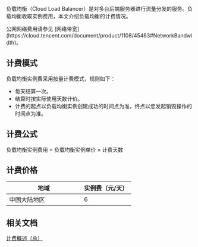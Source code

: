 负载均衡（Cloud Load Balancer）是对多台后端服务器进行流量分发的服务。负载均衡收取实例费用，本文介绍负载均衡的计费情况。

<dx-alert infotype="explain" title="">
公网网络费用请参见 [网络带宽](https://cloud.tencent.com/document/product/1108/45463#NetworkBandwidth)。
</dx-alert>



## 计费模式
负载均衡实例费采用按量计费模式，规则如下：
 - 每天结算一次。
 - 结算时按实际使用天数计价。
 - 计费的起点以负载均衡实例创建成功的时间点为准，终点以您发起销毁操作的时间点为准。

## 计费公式
负载均衡实例费用 = 负载均衡实例单价 × 计费天数

## 计费价格
<table>
<thead>
<tr>
<th  width="60%">地域</th>
<th>实例费（元/天）</th>
</tr>
</thead>
<tbody>
<tr>
<td>中国大陆地区</td>
<td>6</td>
</tr>
</tbody></table>


## 相关文档
[计费概述（总）](https://cloud.tencent.com/document/product/1108/45463)

